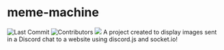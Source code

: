# meme-machine

![Last Commit](https://img.shields.io/github/last-commit/xDestinoJS/meme-machine?style=for-the-badge)
![Contributors](https://img.shields.io/github/contributors/xDestinoJS/meme-machine?color=%231E90ff&style=for-the-badge)
<img src="https://i.imgur.com/uTkIgNg.png">
A project created to display images sent in a Discord chat to a website using discord.js and socket.io!

